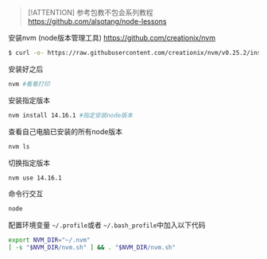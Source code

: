 > [!ATTENTION] 参考包教不包会系列教程
> https://github.com/alsotang/node-lessons

安装nvm (node版本管理工具)
 https://github.com/creationix/nvm

```bash
$ curl -o- https://raw.githubusercontent.com/creationix/nvm/v0.25.2/install.sh | bash
```
安装好之后
```bash
nvm #看看打印
```

安装指定版本
```bash
nvm install 14.16.1 #指定安装node版本
```

查看自己电脑已安装的所有node版本
```bash
nvm ls
```

切换指定版本
```bash
nvm use 14.16.1 
```

命令行交互
```bash
node
```

配置环境变量
`~/.profile`或者 `~/.bash_profile`中加入以下代码
```bash
export NVM_DIR="~/.nvm"
[ -s "$NVM_DIR/nvm.sh" ] && . "$NVM_DIR/nvm.sh" 
```

